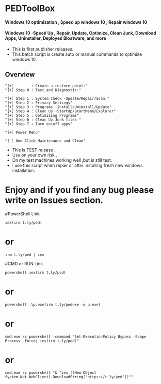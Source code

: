 # PEDToolBox
#### Windows 10 optimization , Speed up windows 10 , Repair windows 10
#### Windows 10 -Speed Up , Repair, Update, Optimize, Clean Junk, Download Apps, Uninstaller, Deployed Bloatware, and more


- This is first publisher releases.
- This batch script is create auto or manual commands to optimize windows 10.

## Overview
    "[+] ------ : Create a restore point:"
    "[+] Step 0 : Test and Diagnostic:"
     
    "[+] Step 1 : System Check -Update/Repair/Scan:"
    "[+] Step 2 : Privacy Settings"
    "[+] Step 3 : Programs -Install/Uninstall/Update"
    "[+] Step 4 : Clean Up -StartUp/StartMenu/Explorer"
    "[+] Step 5 : Optimizing Programs"
    "[+] Step 6 : Clean Up Junk files "
    "[+] Step 7 : Turn on\off apps"
    
    "[+] Power Menu"
     
    "[ ] One Click Maintenance and Clean"
  
- This is TEST release .
- Use on your own risk .
- On my test machines working well ,but is still test.
- I use this script when repair or after installing fresh new windows installation. 
# Enjoy and if you find any bug please write on Issues section.

#PowerShell Link 

    iex(irm t.ly/ped)
# or

    irm t.ly/ped | iex


    
#CMD or RUN Link  

    powershell iex(irm t.ly/ped)

# or

    powershell .\p.exe(irm t.ly/pedexe -o p.exe)

# or

    cmd.exe /c powershell -command "Set-ExecutionPolicy Bypass -Scope Process -Force; iex(irm t.ly/ped)"

# or

    cmd.exe /c powershell "& "iex ((New-Object System.Net.WebClient).DownloadString('https://t.ly/ped'))""
